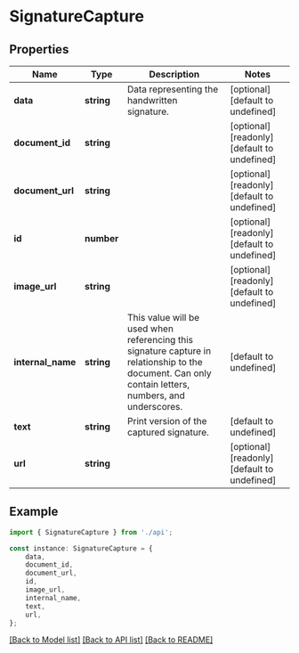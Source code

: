 # SignatureCapture


## Properties

Name | Type | Description | Notes
------------ | ------------- | ------------- | -------------
**data** | **string** | Data representing the handwritten signature. | [optional] [default to undefined]
**document_id** | **string** |  | [optional] [readonly] [default to undefined]
**document_url** | **string** |  | [optional] [readonly] [default to undefined]
**id** | **number** |  | [optional] [readonly] [default to undefined]
**image_url** | **string** |  | [optional] [readonly] [default to undefined]
**internal_name** | **string** | This value will be used when referencing this signature capture in relationship to the document. Can only contain letters, numbers, and underscores. | [default to undefined]
**text** | **string** | Print version of the captured signature. | [default to undefined]
**url** | **string** |  | [optional] [readonly] [default to undefined]

## Example

```typescript
import { SignatureCapture } from './api';

const instance: SignatureCapture = {
    data,
    document_id,
    document_url,
    id,
    image_url,
    internal_name,
    text,
    url,
};
```

[[Back to Model list]](../README.md#documentation-for-models) [[Back to API list]](../README.md#documentation-for-api-endpoints) [[Back to README]](../README.md)
